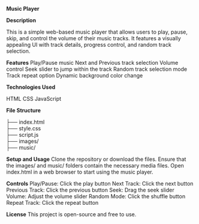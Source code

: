 **Music Player**

**Description**

  This is a simple web-based music player that allows users to play, pause, skip, and control the volume of their music tracks. It features a visually appealing UI with track details, progress control, and random track selection.

**Features**
  Play/Pause music
  Next and Previous track selection
  Volume control
  Seek slider to jump within the track
  Random track selection mode
  Track repeat option
  Dynamic background color change

**Technologies Used**

  HTML
  CSS
  JavaScript

**File Structure**

  
  ├── index.html   
  ├── style.css   
  ├── script.js    
  ├── images/      
  ├── music/       

**Setup and Usage**
  Clone the repository or download the files.
  Ensure that the images/ and music/ folders contain the necessary media files.
  Open index.html in a web browser to start using the music player.

**Controls**
  Play/Pause: Click the play button
  Next Track: Click the next button
  Previous Track: Click the previous button
  Seek: Drag the seek slider
  Volume: Adjust the volume slider
  Random Mode: Click the shuffle button
  Repeat Track: Click the repeat button

**License**
  This project is open-source and free to use.
